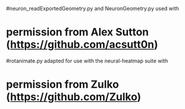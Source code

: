 #neuron_readExportedGeometry.py and NeuronGeometry.py used with
#    permission from Alex Sutton (https://github.com/acsutt0n)

#rotanimate.py adapted for use with the neural-heatmap suite with
#    permission from Zulko (https://github.com/Zulko)
